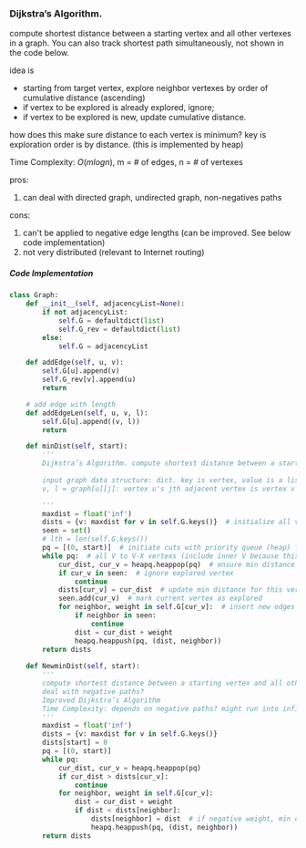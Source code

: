 ### Dijkstra’s Algorithm.
compute shortest distance between a starting vertex and all other vertexes in a graph. You can also track shortest path simultaneously, not shown in the code below.

idea is
- starting from target vertex, explore neighbor vertexes by order of cumulative distance (ascending)
- if vertex to be explored is already explored, ignore;
- if vertex to be explored is new, update cumulative distance.

how does this make sure distance to each vertex is minimum?  key is exploration order is by distance. (this is implemented by heap) 

Time Complexity: $O(mlogn)$, m = # of edges, n = # of vertexes

pros:
1. can deal with directed graph, undirected graph, non-negatives paths

cons:
1. can't be applied to negative edge lengths (can be improved. See below code implementation)
2. not very distributed (relevant to Internet routing)

##### Code Implementation
```python
class Graph:
	def __init__(self, adjacencyList=None):
		if not adjacencyList:
			self.G = defaultdict(list)
			self.G_rev = defaultdict(list)
		else:
			self.G = adjacencyList

	def addEdge(self, u, v):
		self.G[u].append(v)
		self.G_rev[v].append(u)
		return

	# add edge with length
	def addEdgeLen(self, u, v, l):
		self.G[u].append((v, l)) 
		return

	def minDist(self, start):
		'''
		Dijkstra’s Algorithm. compute shortest distance between a starting vertex and all other vertexes in a graph
		
		input graph data structure: dict. key is vertex, value is a list of tuples (adjacent vertex i, distance i)
		v, l = graph[u][j]: vertex u's jth adjacent vertex is vertex v at distance l

		'''
		maxdist = float('inf')
		dists = {v: maxdist for v in self.G.keys()}  # initialize all vertex distance to start vertex to be infinite, (start vertex itself is 0)
		seen = set()
		# lth = len(self.G.keys())
		pq = [(0, start)]  # initiate cuts with priority queue (heap) from a starting vertex, and distance 0
		while pq:  # all V to V-X vertexs (include inner V because this algo doesn't delete old edges) 
			cur_dist, cur_v = heapq.heappop(pq)  # ensure min distance poped out for one vertex at a time in vertex interation
			if cur_v in seen:  # ignore explored vertex
				continue
			dists[cur_v] = cur_dist  # update min distance for this vertex
			seen.add(cur_v)  # mark current vertex as explored
			for neighbor, weight in self.G[cur_v]:  # insert new edges into queue (to compute min distance in next iteration)
				if neighbor in seen:
					continue
				dist = cur_dist + weight
				heapq.heappush(pq, (dist, neighbor))
		return dists
		
	def NewminDist(self, start):
		'''
		compute shortest distance between a starting vertex and all other vertexes in a graph
		deal with negative paths? 
		Improved Dijkstra’s Algorithm
		Time Complexity: depends on negative paths? might run into infinite loops?
		'''
		maxdist = float('inf')
		dists = {v: maxdist for v in self.G.keys()}
		dists[start] = 0
		pq = [(0, start)]
		while pq:
			cur_dist, cur_v = heapq.heappop(pq)
			if cur_dist > dists[cur_v]:
				continue
			for neighbor, weight in self.G[cur_v]:
				dist = cur_dist + weight
				if dist < dists[neighbor]:
					dists[neighbor] = dist  # if negative weight, min distance might be updated here
					heapq.heappush(pq, (dist, neighbor))
		return dists
```